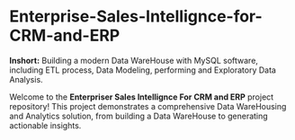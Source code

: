 # Enterprise-Sales-Intellignce-for-CRM-and-ERP
**Inshort:** Building a modern Data WareHouse with MySQL software, including ETL process, Data Modeling, performing and Exploratory Data Analysis.

Welcome to the **Enterpriser Sales Intellignce For CRM and ERP** project repository!
This project demonstrates a comprehensive Data WareHousing and Analytics solution, from building a Data WareHouse to generating actionable insights.
